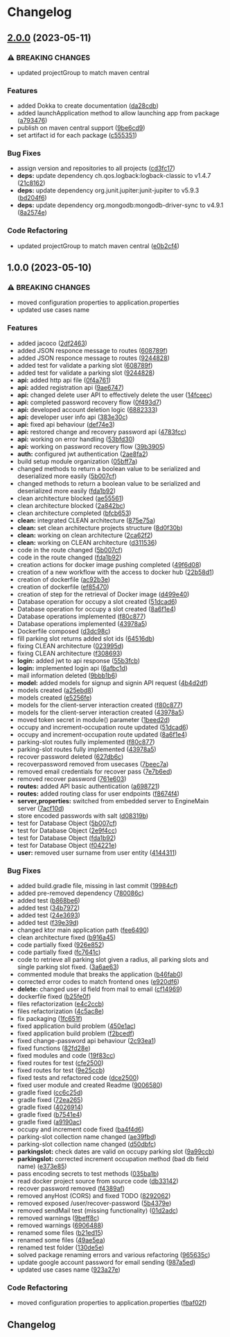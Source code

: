 # Changelog

## [2.0.0](https://github.com/GZaccaroni/smart-parking-backend/compare/v1.0.0...v2.0.0) (2023-05-11)


### ⚠ BREAKING CHANGES

* updated projectGroup to match maven central

### Features

* added Dokka to create documentation ([da28cdb](https://github.com/GZaccaroni/smart-parking-backend/commit/da28cdbe3283bba882587a32a5ccaa137caa50ee))
* added launchApplication method to allow launching app from package ([a793476](https://github.com/GZaccaroni/smart-parking-backend/commit/a79347665c516b8466f36f07ea1b2e8b97fef549))
* publish on maven central support ([9be6cd9](https://github.com/GZaccaroni/smart-parking-backend/commit/9be6cd9431411dccf17efca64e1bbfd179c61e78))
* set artifact id for each package ([c555351](https://github.com/GZaccaroni/smart-parking-backend/commit/c55535104312d8390ee8a2eb655e4a1e37ee67bf))


### Bug Fixes

* assign version and repositories to all projects ([cd3fc17](https://github.com/GZaccaroni/smart-parking-backend/commit/cd3fc17729a60fc2f8f8d619103b8118837cfe27))
* **deps:** update dependency ch.qos.logback:logback-classic to v1.4.7 ([21c8162](https://github.com/GZaccaroni/smart-parking-backend/commit/21c81622440041eaafc30ba15385db09dba5ab2f))
* **deps:** update dependency org.junit.jupiter:junit-jupiter to v5.9.3 ([bd204f6](https://github.com/GZaccaroni/smart-parking-backend/commit/bd204f6c8d5af1ee3cc954d9f23f98ea09498973))
* **deps:** update dependency org.mongodb:mongodb-driver-sync to v4.9.1 ([8a2574e](https://github.com/GZaccaroni/smart-parking-backend/commit/8a2574e7ff43ec4b7cf48532ad48f40539393831))


### Code Refactoring

* updated projectGroup to match maven central ([e0b2cf4](https://github.com/GZaccaroni/smart-parking-backend/commit/e0b2cf42f93bcaa9516b34c3f6bf69bd4a67b8ab))

## 1.0.0 (2023-05-10)


### ⚠ BREAKING CHANGES

* moved configuration properties to application.properties
* updated use cases name

### Features

* added jacoco ([2df2463](https://github.com/GZaccaroni/smart-parking-backend/commit/2df2463f6bf3920a8e07bcb0091a0611c56c7d4a))
* added JSON responce message to routes ([608789f](https://github.com/GZaccaroni/smart-parking-backend/commit/608789f7cb01f08036ee2c392e541318402e626f))
* added JSON responce message to routes ([9244828](https://github.com/GZaccaroni/smart-parking-backend/commit/9244828df6d504803be60ec1a1745fa7becbaa2a))
* added test for validate a parking slot ([608789f](https://github.com/GZaccaroni/smart-parking-backend/commit/608789f7cb01f08036ee2c392e541318402e626f))
* added test for validate a parking slot ([9244828](https://github.com/GZaccaroni/smart-parking-backend/commit/9244828df6d504803be60ec1a1745fa7becbaa2a))
* **api:** added http api file ([0f4a761](https://github.com/GZaccaroni/smart-parking-backend/commit/0f4a761e0c43381df0530aa0c96afd8ff57b4ed3))
* **api:** added registration api ([9ae6747](https://github.com/GZaccaroni/smart-parking-backend/commit/9ae6747bfff08159faad2501adfbaa332ca02110))
* **api:** changed delete user API to effectively delete the user ([14fceec](https://github.com/GZaccaroni/smart-parking-backend/commit/14fceecf4799bd480c3a57281ad7bc2ca0bac681))
* **api:** completed password recovery flow ([0f493d7](https://github.com/GZaccaroni/smart-parking-backend/commit/0f493d7fe5dbb7df0886aec3d1010004abeb93bf))
* **api:** developed account deletion logic ([6882333](https://github.com/GZaccaroni/smart-parking-backend/commit/6882333dc6d329f1e894dec33f5c8fba1d457afc))
* **api:** developer user info api ([383e30c](https://github.com/GZaccaroni/smart-parking-backend/commit/383e30cd19fe5f9d213f3959ff413c4b6be88bb0))
* **api:** fixed api behaviour ([def74e3](https://github.com/GZaccaroni/smart-parking-backend/commit/def74e3a175f4aa10d111655f03955c3f650e04e))
* **api:** restored change and recovery password api ([4783fcc](https://github.com/GZaccaroni/smart-parking-backend/commit/4783fcc7746145774217cf0e597e689ef779239f))
* **api:** working on error handling ([53bfd30](https://github.com/GZaccaroni/smart-parking-backend/commit/53bfd3078891b98cf86f4c269b0bb73f496c6890))
* **api:** working on password recovery flow ([39b3905](https://github.com/GZaccaroni/smart-parking-backend/commit/39b3905f1e9eb9f77652d416c17741d4bef5b21e))
* **auth:** configured jwt authentication ([2ae8fa2](https://github.com/GZaccaroni/smart-parking-backend/commit/2ae8fa20cc8e92a94d268bc0abead6241540b490))
* build setup module organization ([05bff7a](https://github.com/GZaccaroni/smart-parking-backend/commit/05bff7a13a67424f8e81cd4502c8c3b4ef27546a))
* changed methods to return a boolean value to be serialized and deserialized more easily ([5b007cf](https://github.com/GZaccaroni/smart-parking-backend/commit/5b007cfb025adfde28d40a2fc53343b6f73032b5))
* changed methods to return a boolean value to be serialized and deserialized more easily ([fda1b92](https://github.com/GZaccaroni/smart-parking-backend/commit/fda1b9293423326f2c3073dc7645593c26fe4347))
* clean architecture blocked ([ae55561](https://github.com/GZaccaroni/smart-parking-backend/commit/ae555619910c4aba873dab407697aa2d2fcebbcc))
* clean architecture blocked ([2a842bc](https://github.com/GZaccaroni/smart-parking-backend/commit/2a842bcd952dcfe307192c675f6f49d0cdd5cf83))
* clean architecture completed ([bfcb653](https://github.com/GZaccaroni/smart-parking-backend/commit/bfcb6539f8a03383950c0a00c102037a08a64e97))
* **clean:** integrated CLEAN architecture ([875e75a](https://github.com/GZaccaroni/smart-parking-backend/commit/875e75a49d5d8a247d6fff804ddfaf9fa5dbaf91))
* **clean:** set clean architecture projects structure ([8d0f30b](https://github.com/GZaccaroni/smart-parking-backend/commit/8d0f30b51e18108fd5032fcef9126d39844a7bf9))
* **clean:** working on clean architecture ([2ca62f2](https://github.com/GZaccaroni/smart-parking-backend/commit/2ca62f2edb81ee6de1107068151b19974880f75b))
* **clean:** working on CLEAN architecture ([d311536](https://github.com/GZaccaroni/smart-parking-backend/commit/d311536ef93a58c429902826fe782f798eaa34a1))
* code in the route changed ([5b007cf](https://github.com/GZaccaroni/smart-parking-backend/commit/5b007cfb025adfde28d40a2fc53343b6f73032b5))
* code in the route changed ([fda1b92](https://github.com/GZaccaroni/smart-parking-backend/commit/fda1b9293423326f2c3073dc7645593c26fe4347))
* creation actions for docker image pushing completed ([49f6d08](https://github.com/GZaccaroni/smart-parking-backend/commit/49f6d0818135f077f4214da3a92545f94cae7f6d))
* creation of a new workflow with the access to docker hub ([22b58d1](https://github.com/GZaccaroni/smart-parking-backend/commit/22b58d13145cba77e0bc7e2bacb4f78d75b88e2c))
* creation of dockerfile ([ac92b3e](https://github.com/GZaccaroni/smart-parking-backend/commit/ac92b3e1d7837dba0bca278853ba4ad0215e3531))
* creation of dockerfile ([ef85470](https://github.com/GZaccaroni/smart-parking-backend/commit/ef85470250c0e4500c234419945f3598360af89a))
* creation of step for the retrieval of Docker image ([d499e40](https://github.com/GZaccaroni/smart-parking-backend/commit/d499e40730eb5f7b3e85eecf7ac279c7b1dd8be5))
* Database operation for occupy a slot created ([51dcad6](https://github.com/GZaccaroni/smart-parking-backend/commit/51dcad6c8c5ddbb5f3e6416e76b6c1d573c07a00))
* Database operation for occupy a slot created ([8a6f1e4](https://github.com/GZaccaroni/smart-parking-backend/commit/8a6f1e49b8e82753c88d217dbd3dae831e356bc8))
* Database operations implemented ([f80c877](https://github.com/GZaccaroni/smart-parking-backend/commit/f80c8773d881753ce827cb23eeda0bb33089214c))
* Database operations implemented ([43978a5](https://github.com/GZaccaroni/smart-parking-backend/commit/43978a584095c1db756810ae8a9ab457bd06c5cd))
* Dockerfile composed ([d3dc98c](https://github.com/GZaccaroni/smart-parking-backend/commit/d3dc98c4563e45dc06db555f33d6029419ca1b68))
* fill parking slot returns added slot ids ([64516db](https://github.com/GZaccaroni/smart-parking-backend/commit/64516db7723afe5cf807e1899c102305cd7654eb))
* fixing CLEAN architecture ([023995d](https://github.com/GZaccaroni/smart-parking-backend/commit/023995d810faffafa226fb8e0c2dad166f36a58a))
* fixing CLEAN architecture ([f308693](https://github.com/GZaccaroni/smart-parking-backend/commit/f3086937c9009eebf24d723990647145267a0a85))
* **login:** added jwt to api response ([55b3fcb](https://github.com/GZaccaroni/smart-parking-backend/commit/55b3fcb4d003ab2002f4e68b69d9a5e45f53e870))
* **login:** implemented login api ([6afbc1d](https://github.com/GZaccaroni/smart-parking-backend/commit/6afbc1d325ef240ab72481deb470e1825dc80a54))
* mail information deleted ([9bbb1b6](https://github.com/GZaccaroni/smart-parking-backend/commit/9bbb1b6760801cb41ccff644257bd264294287a9))
* **model:** added models for signup and signin API request ([4b4d2df](https://github.com/GZaccaroni/smart-parking-backend/commit/4b4d2df39f5261a51a7ba3ff8e768abbd7684b68))
* models created ([a25ebd8](https://github.com/GZaccaroni/smart-parking-backend/commit/a25ebd8cd402c8a349a14bb38b998a150104e54a))
* models created ([e5256fe](https://github.com/GZaccaroni/smart-parking-backend/commit/e5256feca1059559339078a0880cea1e6290694a))
* models for the client-server interaction created ([f80c877](https://github.com/GZaccaroni/smart-parking-backend/commit/f80c8773d881753ce827cb23eeda0bb33089214c))
* models for the client-server interaction created ([43978a5](https://github.com/GZaccaroni/smart-parking-backend/commit/43978a584095c1db756810ae8a9ab457bd06c5cd))
* moved token secret in module() parameter ([1beed2d](https://github.com/GZaccaroni/smart-parking-backend/commit/1beed2da6acee912e57d44575711c52a97f086da))
* occupy and increment-occupation route updated ([51dcad6](https://github.com/GZaccaroni/smart-parking-backend/commit/51dcad6c8c5ddbb5f3e6416e76b6c1d573c07a00))
* occupy and increment-occupation route updated ([8a6f1e4](https://github.com/GZaccaroni/smart-parking-backend/commit/8a6f1e49b8e82753c88d217dbd3dae831e356bc8))
* parking-slot routes fully implemented ([f80c877](https://github.com/GZaccaroni/smart-parking-backend/commit/f80c8773d881753ce827cb23eeda0bb33089214c))
* parking-slot routes fully implemented ([43978a5](https://github.com/GZaccaroni/smart-parking-backend/commit/43978a584095c1db756810ae8a9ab457bd06c5cd))
* recover password deleted ([627db6c](https://github.com/GZaccaroni/smart-parking-backend/commit/627db6c04c4bdb47a500b6a2ca489a56b7277d78))
* recoverpassword removed from usecases ([7beec7a](https://github.com/GZaccaroni/smart-parking-backend/commit/7beec7a7565f7c5d23424668c24c5ee26b66345f))
* removed email credentials for recover pass ([7e7b6ed](https://github.com/GZaccaroni/smart-parking-backend/commit/7e7b6eddb544adaeb152798658ed15fa9f5cedaa))
* removed recover password ([761e603](https://github.com/GZaccaroni/smart-parking-backend/commit/761e60351d2072537417d7a9c33f4a9801ae57bb))
* **routes:** added API basic authentication ([a698721](https://github.com/GZaccaroni/smart-parking-backend/commit/a6987215d3a5df276d4ff5e2182a6927cc36a2c5))
* **routes:** added routing class for user endpoints ([f8674f4](https://github.com/GZaccaroni/smart-parking-backend/commit/f8674f43e5f0a3088c23e450e8cf9e88bb3a5e9f))
* **server,properties:** switched from embedded server to EngineMain server ([7acf10d](https://github.com/GZaccaroni/smart-parking-backend/commit/7acf10d8015f25d0ed642dd31fe66d31cd0a7532))
* store encoded passwords with salt ([d08319b](https://github.com/GZaccaroni/smart-parking-backend/commit/d08319b2525557b817774b23fffc4826e3951a8d))
* test for Database Object ([5b007cf](https://github.com/GZaccaroni/smart-parking-backend/commit/5b007cfb025adfde28d40a2fc53343b6f73032b5))
* test for Database Object ([2e9f4cc](https://github.com/GZaccaroni/smart-parking-backend/commit/2e9f4ccbe2ba89524afdb6f9730b29716403f171))
* test for Database Object ([fda1b92](https://github.com/GZaccaroni/smart-parking-backend/commit/fda1b9293423326f2c3073dc7645593c26fe4347))
* test for Database Object ([f04221e](https://github.com/GZaccaroni/smart-parking-backend/commit/f04221e67437d1880f15f9b493f747808ca78e01))
* **user:** removed user surname from user entity ([4144311](https://github.com/GZaccaroni/smart-parking-backend/commit/414431168c0654d39bd929224ddccc9fc9e56b4b))


### Bug Fixes

* added build.gradle file, missing in last commit ([19984cf](https://github.com/GZaccaroni/smart-parking-backend/commit/19984cf18ce3e54b4fcf6d81d011de204a5ca7b2))
* added pre-removed dependency ([780086c](https://github.com/GZaccaroni/smart-parking-backend/commit/780086cd7db2826aa0cd7c5cf3b904e8d0191715))
* added test ([b868be6](https://github.com/GZaccaroni/smart-parking-backend/commit/b868be62ac2f8441457ed35cf27309f3aec8a457))
* added test ([34b7972](https://github.com/GZaccaroni/smart-parking-backend/commit/34b79725798d8a18d4cdda126440dc4b52640f88))
* added test ([24e3693](https://github.com/GZaccaroni/smart-parking-backend/commit/24e3693c22a25631e5dfb254a32fd35e6c7abda3))
* added test ([f39e39d](https://github.com/GZaccaroni/smart-parking-backend/commit/f39e39da374fa69e7f4402b772d16a9e9fe321c0))
* changed ktor main application path ([fee6490](https://github.com/GZaccaroni/smart-parking-backend/commit/fee64905e9faad34486841c965dc4ab4b50462a3))
* clean architecture fixed ([b916a45](https://github.com/GZaccaroni/smart-parking-backend/commit/b916a45f87933e65478bcbaaae5359f040afeb9f))
* code partially fixed ([926e852](https://github.com/GZaccaroni/smart-parking-backend/commit/926e852eb9b08ccdfdc5225476b4cf20bc5ec618))
* code partially fixed ([fc7641c](https://github.com/GZaccaroni/smart-parking-backend/commit/fc7641c0b60b08d4a1fd3f01b5351acb8497c7b9))
* code to retrieve all parking slot given a radius, all parking slots and single parking slot fixed. ([3a6ae63](https://github.com/GZaccaroni/smart-parking-backend/commit/3a6ae634da55a2682f21d36c20225752ef0c7567))
* commented module that breaks the application ([b46fab0](https://github.com/GZaccaroni/smart-parking-backend/commit/b46fab01dcd7c6c3e452fca345aa8feaeac8a6af))
* corrected error codes to match frontend ones ([e920df6](https://github.com/GZaccaroni/smart-parking-backend/commit/e920df645cfefa6f52a6141d4c2779b51f2a894a))
* **delete:** changed user id field from mail to email ([cf14969](https://github.com/GZaccaroni/smart-parking-backend/commit/cf149694ab139224ea2700df9b667eb6810e9eba))
* dockerfile fixed ([b25fe0f](https://github.com/GZaccaroni/smart-parking-backend/commit/b25fe0fd8d13789fa631f7a4f2f0dc13ff61bc3f))
* files refactorization ([e4c2ccb](https://github.com/GZaccaroni/smart-parking-backend/commit/e4c2ccb5d42330cf7f256b66eadfe5c0599a43a7))
* files refactorization ([4c5ac8e](https://github.com/GZaccaroni/smart-parking-backend/commit/4c5ac8ee32388ffb90c06f4329690abfe2280a8b))
* fix packaging ([1fc651f](https://github.com/GZaccaroni/smart-parking-backend/commit/1fc651fb034f394b6c72c66f374c73f0a0eec1c1))
* fixed application build problem ([450e1ac](https://github.com/GZaccaroni/smart-parking-backend/commit/450e1acc6476f5f8b8746847d702f7d02460faa0))
* fixed application build problem ([f2bcedf](https://github.com/GZaccaroni/smart-parking-backend/commit/f2bcedfaa8def6b7b88a75bef08e709406ed5f16))
* fixed change-password api behaviour ([2c93ea1](https://github.com/GZaccaroni/smart-parking-backend/commit/2c93ea1d9329e699dce3710fe976104da68bc3e1))
* fixed functions ([82fd28e](https://github.com/GZaccaroni/smart-parking-backend/commit/82fd28ed970f1fbab76d37c474ba75a42c0753f7))
* fixed modules and code ([19f83cc](https://github.com/GZaccaroni/smart-parking-backend/commit/19f83cc9f0d132e3f083b69430ab15a393c8dee9))
* fixed routes for test ([cfe2500](https://github.com/GZaccaroni/smart-parking-backend/commit/cfe2500a47fccdc672956baec9d626c65795078d))
* fixed routes for test ([9e25ccb](https://github.com/GZaccaroni/smart-parking-backend/commit/9e25ccb4b174b116e7f128d0525b3f956676ff12))
* fixed tests and refactored code ([dce2500](https://github.com/GZaccaroni/smart-parking-backend/commit/dce25002ae907af79d88f29ae598cebc23ed41ff))
* fixed user module and created Readme ([9006580](https://github.com/GZaccaroni/smart-parking-backend/commit/9006580685f483acf8c7103636b53825b2cb2e7e))
* gradle fixed ([cc6c25d](https://github.com/GZaccaroni/smart-parking-backend/commit/cc6c25de23a86017ea4280c3d317e020b29ac4aa))
* gradle fixed ([72ea265](https://github.com/GZaccaroni/smart-parking-backend/commit/72ea26580ae91482df20f52bfd1cb8ff40ff7ea6))
* gradle fixed ([4026914](https://github.com/GZaccaroni/smart-parking-backend/commit/402691406a2be162cd5d3f2919db9083e44f2d32))
* gradle fixed ([b7541e4](https://github.com/GZaccaroni/smart-parking-backend/commit/b7541e4b836e5bff4b4a5c8c23a83eaf266fd5d3))
* gradle fixed ([a9190ac](https://github.com/GZaccaroni/smart-parking-backend/commit/a9190ac0321ec6b02f30a3880feb059362019c20))
* occupy and increment code fixed ([ba4f4d6](https://github.com/GZaccaroni/smart-parking-backend/commit/ba4f4d68412ecc2b86f51b8cacf217a9d309bc2f))
* parking-slot collection name changed ([ae39fbd](https://github.com/GZaccaroni/smart-parking-backend/commit/ae39fbd86e1fa9ad9d9d8aed5c12d58f5a610d50))
* parking-slot collection name changed ([d50dbfc](https://github.com/GZaccaroni/smart-parking-backend/commit/d50dbfc04bfb19d8670afb42e9db2ba387eae8bd))
* **parkingslot:** check dates are valid on occupy parking slot ([9a99ccb](https://github.com/GZaccaroni/smart-parking-backend/commit/9a99ccb71165d7d226ee367c19b2cc5b6886071a))
* **parkingslot:** corrected increment occupation method (bad db field name) ([e373e85](https://github.com/GZaccaroni/smart-parking-backend/commit/e373e85b5f54f4184011eacf3e4bdb9525bb3442))
* pass encoding secrets to test methods ([035ba1b](https://github.com/GZaccaroni/smart-parking-backend/commit/035ba1b5ed71b7ae0480a5d3d23fee9df5149320))
* read docker project source from source code ([db33142](https://github.com/GZaccaroni/smart-parking-backend/commit/db33142f6da73df1fc7b4d9e8f8385e9bf08f877))
* recover password removed ([f4389af](https://github.com/GZaccaroni/smart-parking-backend/commit/f4389af7b5791e484218477ab43aec23f994b955))
* removed anyHost (CORS) and fixed TODO ([8292062](https://github.com/GZaccaroni/smart-parking-backend/commit/82920622012b00873cdbfc85e096a1ce5fa3e960))
* removed exposed /user/recover-password ([5b4379e](https://github.com/GZaccaroni/smart-parking-backend/commit/5b4379e1338f83df2f3b40291f6da1ca5a894dff))
* removed sendMail test (missing functionality) ([01d2adc](https://github.com/GZaccaroni/smart-parking-backend/commit/01d2adcb4216aadbb5587fbe00a27c5f68a0a164))
* removed warnings ([9beff8c](https://github.com/GZaccaroni/smart-parking-backend/commit/9beff8c32eb9214799bcddf9f140e243a525af19))
* removed warnings ([6906488](https://github.com/GZaccaroni/smart-parking-backend/commit/6906488f9e3c64c89f7975e56149603786397b20))
* renamed some files ([b21ed15](https://github.com/GZaccaroni/smart-parking-backend/commit/b21ed156255d96aa9a1eeac8ea94d57fb5595a20))
* renamed some files ([49ae5ea](https://github.com/GZaccaroni/smart-parking-backend/commit/49ae5ea8eb05b6ccc058178c9161fd365b0ceb8d))
* renamed test folder ([130de5e](https://github.com/GZaccaroni/smart-parking-backend/commit/130de5edcc0c5f26933c3b10fba075e0344d2044))
* solved package renaming errors and various refactoring ([965635c](https://github.com/GZaccaroni/smart-parking-backend/commit/965635c9e7fd4ca24874a5f6272a4fb303cd07a0))
* update google account password for email sending ([987a5ed](https://github.com/GZaccaroni/smart-parking-backend/commit/987a5ed88be1c5c388caff65b066c2bb3faeed5f))
* updated use cases name ([923a27e](https://github.com/GZaccaroni/smart-parking-backend/commit/923a27e827bbec10306ce22df95ea0e5563977cd))


### Code Refactoring

* moved configuration properties to application.properties ([fbaf02f](https://github.com/GZaccaroni/smart-parking-backend/commit/fbaf02fd4867dd4876738bc285259c4291f0dc8a))

## Changelog
